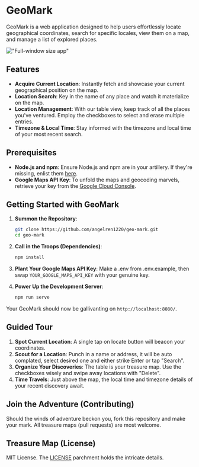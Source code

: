 # GeoMark

GeoMark is a web application designed to help users effortlessly locate geographical coordinates, search for specific locales, view them on a map, and manage a list of explored places.

!["Full-window size app"]()

## Features

- **Acquire Current Location**: Instantly fetch and showcase your current geographical position on the map.
- **Location Search**: Key in the name of any place and watch it materialize on the map.
- **Location Management**: With our table view, keep track of all the places you've ventured. Employ the checkboxes to select and erase multiple entries.
- **Timezone & Local Time**: Stay informed with the timezone and local time of your most recent search.

## Prerequisites

- **Node.js and npm**: Ensure Node.js and npm are in your artillery. If they're missing, enlist them [here](https://nodejs.org/).
- **Google Maps API Key**: To unfold the maps and geocoding marvels, retrieve your key from the [Google Cloud Console](https://console.cloud.google.com/).

## Getting Started with GeoMark

1. **Summon the Repository**:
   ```bash
   git clone https://github.com/angelren1220/geo-mark.git
   cd geo-mark
   ```

2. **Call in the Troops (Dependencies)**:
   ```bash
   npm install
   ```

3. **Plant Your Google Maps API Key**: Make a .env from .env.example, then swap `YOUR_GOOGLE_MAPS_API_KEY` with your genuine key.

4. **Power Up the Development Server**:
   ```bash
   npm run serve
   ```

Your GeoMark should now be gallivanting on `http://localhost:8080/`.

## Guided Tour

1. **Spot Current Location**: A single tap on locate button will beacon your coordinates.
2. **Scout for a Location**: Punch in a name or address, it will be auto complated, select desired one and either strike Enter or tap "Search".
3. **Organize Your Discoveries**: The table is your treasure map. Use the checkboxes wisely and swipe away locations with "Delete".
4. **Time Travels**: Just above the map, the local time and timezone details of your recent discovery await.

## Join the Adventure (Contributing)

Should the winds of adventure beckon you, fork this repository and make your mark. All treasure maps (pull requests) are most welcome.

## Treasure Map (License)

MIT License. The [LICENSE](LICENSE) parchment holds the intricate details.